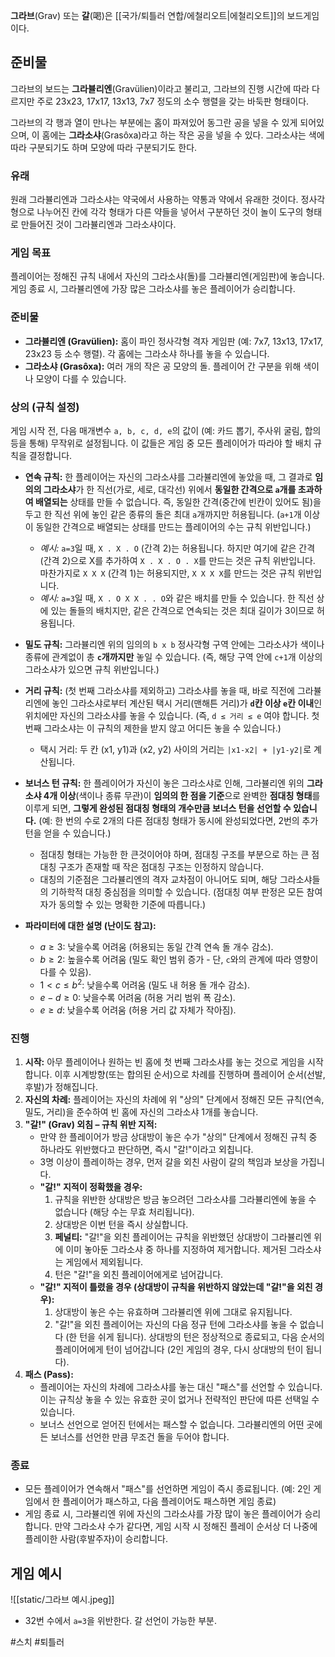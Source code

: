 **그라브**(Grav) 또는 **갈**(喝)은 [[국가/퇴틀러 연합/에철리오트|에철리오트]]의 보드게임이다.

## 준비물

그라브의 보드는 **그라뷸리엔**(Gravülien)이라고 불리고, 그라브의 진행 시간에 따라 다르지만 주로 23x23, 17x17, 13x13, 7x7 정도의 소수 행렬을 갖는 바둑판 형태이다.

그라브의 각 행과 열이 만나는 부분에는 홈이 파져있어 동그란 공을 넣을 수 있게 되어있으며, 이 홈에는 **그라소샤**(Grasôxa)라고 하는 작은 공을 넣을 수 있다. 그라소샤는 색에 따라 구분되기도 하며 모양에 따라 구분되기도 한다.

### 유래

원래 그라뷸리엔과 그라소샤는 약국에서 사용하는 약통과 약에서 유래한 것이다. 정사각형으로 나누어진 칸에 각각 형태가 다른 약들을 넣어서 구분하던 것이 놀이 도구의 형태로 만들어진 것이 그라뷸리엔과 그라소샤이다.

### 게임 목표
플레이어는 정해진 규칙 내에서 자신의 그라소샤(돌)를 그라뷸리엔(게임판)에 놓습니다. 게임 종료 시, 그라뷸리엔에 가장 많은 그라소샤를 놓은 플레이어가 승리합니다.

### 준비물
* **그라뷸리엔 (Gravülien):** 홈이 파인 정사각형 격자 게임판 (예: 7x7, 13x13, 17x17, 23x23 등 소수 행렬). 각 홈에는 그라소샤 하나를 놓을 수 있습니다.
* **그라소샤 (Grasôxa):** 여러 개의 작은 공 모양의 돌. 플레이어 간 구분을 위해 색이나 모양이 다를 수 있습니다.

### 상의 (규칙 설정)
게임 시작 전, 다음 매개변수 `a, b, c, d, e`의 값이 (예: 카드 뽑기, 주사위 굴림, 합의 등을 통해) 무작위로 설정됩니다. 이 값들은 게임 중 모든 플레이어가 따라야 할 배치 규칙을 결정합니다.

* **연속 규칙:** 한 플레이어는 자신의 그라소샤를 그라뷸리엔에 놓았을 때, 그 결과로 **임의의 그라소샤**가 한 직선(가로, 세로, 대각선) 위에서 **동일한 간격으로 `a`개를 초과하여 배열되는** 상태를 만들 수 없습니다. 즉, 동일한 간격(중간에 빈칸이 있어도 됨)을 두고 한 직선 위에 놓인 같은 종류의 돌은 최대 `a`개까지만 허용됩니다. (`a+1`개 이상이 동일한 간격으로 배열되는 상태를 만드는 플레이어의 수는 규칙 위반입니다.)
    * *예시:* `a=3`일 때, `X . X . O` (간격 2)는 허용됩니다. 하지만 여기에 같은 간격(간격 2)으로 X를 추가하여 `X . X . O . X`를 만드는 것은 규칙 위반입니다. 마찬가지로 `X X X` (간격 1)는 허용되지만, `X X X X`를 만드는 것은 규칙 위반입니다.
    * *예시:* `a=3`일 때, `X . O X X . . O`와 같은 배치를 만들 수 있습니다. 한 직선 상에 있는 돌들의 배치지만, 같은 간격으로 연속되는 것은 최대 길이가 3이므로 허용됩니다.
* **밀도 규칙:** 그라뷸리엔 위의 임의의 `b x b` 정사각형 구역 안에는 그라소샤가 색이나 종류에 관계없이 총 **`c`개까지만** 놓일 수 있습니다. (즉, 해당 구역 안에 `c+1`개 이상의 그라소샤가 있으면 규칙 위반입니다.)
* **거리 규칙:** (첫 번째 그라소샤를 제외하고) 그라소샤를 놓을 때, 바로 직전에 그라뷸리엔에 놓인 그라소샤로부터 계산된 택시 거리(맨해튼 거리)가 **`d`칸 이상 `e`칸 이내**인 위치에만 자신의 그라소샤를 놓을 수 있습니다. (즉, `d ≤ 거리 ≤ e` 여야 합니다. 첫 번째 그라소샤는 이 규칙의 제한을 받지 않고 어디든 놓을 수 있습니다.)
    * 택시 거리: 두 칸 (x1, y1)과 (x2, y2) 사이의 거리는 `|x1-x2| + |y1-y2|`로 계산됩니다.

* **보너스 턴 규칙:** 한 플레이어가 자신이 놓은 그라소샤로 인해, 그라뷸리엔 위의 **그라소샤 4개 이상**(색이나 종류 무관)이 **임의의 한 점을 기준**으로 완벽한 **점대칭 형태**를 이루게 되면, **그렇게 완성된 점대칭 형태의 개수만큼 보너스 턴을 선언할 수 있습니다.** (예: 한 번의 수로 2개의 다른 점대칭 형태가 동시에 완성되었다면, 2번의 추가 턴을 얻을 수 있습니다.)
	* 점대칭 형태는 가능한 한 큰것이어야 하며, 점대칭 구조를 부분으로 하는 큰 점대칭 구조가 존재할 때 작은 점대칭 구조는 인정하지 않습니다.
    * 대칭의 기준점은 그라뷸리엔의 격자 교차점이 아니어도 되며, 해당 그라소샤들의 기하학적 대칭 중심점을 의미할 수 있습니다. (점대칭 여부 판정은 모든 참여자가 동의할 수 있는 명확한 기준에 따릅니다.)

* **파라미터에 대한 설명 (난이도 참고):**
    * $a \geq 3$: 낮을수록 어려움 (허용되는 동일 간격 연속 돌 개수 감소).
    * $b\geq 2$: 높을수록 어려움 (밀도 확인 범위 증가 - 단, `c`와의 관계에 따라 영향이 다를 수 있음).
    * $1 < c \leq b^2$: 낮을수록 어려움 (밀도 내 허용 돌 개수 감소).
    * $e - d \geq 0$: 낮을수록 어려움 (허용 거리 범위 폭 감소).
    * $e \geq d$: 낮을수록 어려움 (허용 거리 값 자체가 작아짐).

### 진행

1.  **시작:** 아무 플레이어나 원하는 빈 홈에 첫 번째 그라소샤를 놓는 것으로 게임을 시작합니다. 이후 시계방향(또는 합의된 순서)으로 차례를 진행하며 플레이어 순서(선발, 후발)가 정해집니다.
2.  **자신의 차례:** 플레이어는 자신의 차례에 위 "상의" 단계에서 정해진 모든 규칙(연속, 밀도, 거리)을 준수하여 빈 홈에 자신의 그라소샤 1개를 놓습니다.
3.  **"갈!" (Grav) 외침 – 규칙 위반 지적:**
    * 만약 한 플레이어가 방금 상대방이 놓은 수가 "상의" 단계에서 정해진 규칙 중 하나라도 위반했다고 판단하면, 즉시 "갈!"이라고 외칩니다.
    * 3명 이상이 플레이하는 경우, 먼저 갈을 외친 사람이 갈의 책임과 보상을 가집니다.
    * **"갈!" 지적이 정확했을 경우:**
        1.  규칙을 위반한 상대방은 방금 놓으려던 그라소샤를 그라뷸리엔에 놓을 수 없습니다 (해당 수는 무효 처리됩니다).
        2.  상대방은 이번 턴을 즉시 상실합니다.
        3.  **페널티:** "갈!"을 외친 플레이어는 규칙을 위반했던 상대방이 그라뷸리엔 위에 이미 놓아둔 그라소샤 중 하나를 지정하여 제거합니다. 제거된 그라소샤는 게임에서 제외됩니다.
        4.  턴은 "갈!"을 외친 플레이어에게로 넘어갑니다.
    * **"갈!" 지적이 틀렸을 경우 (상대방이 규칙을 위반하지 않았는데 "갈!"을 외친 경우):**
        1.  상대방이 놓은 수는 유효하며 그라뷸리엔 위에 그대로 유지됩니다.
        2.  "갈!"을 외친 플레이어는 자신의 다음 정규 턴에 그라소샤를 놓을 수 없습니다 (한 턴을 쉬게 됩니다). 상대방의 턴은 정상적으로 종료되고, 다음 순서의 플레이어에게 턴이 넘어갑니다 (2인 게임의 경우, 다시 상대방의 턴이 됩니다).
4.  **패스 (Pass):**
    * 플레이어는 자신의 차례에 그라소샤를 놓는 대신 "패스"를 선언할 수 있습니다. 이는 규칙상 놓을 수 있는 유효한 곳이 없거나 전략적인 판단에 따른 선택일 수 있습니다.
    * 보너스 선언으로 얻어진 턴에서는 패스할 수 없습니다. 그라뷸리엔의 어떤 곳에든 보너스를 선언한 만큼 무조건 돌을 두어야 합니다.

### 종료
* 모든 플레이어가 연속해서 "패스"를 선언하면 게임이 즉시 종료됩니다. (예: 2인 게임에서 한 플레이어가 패스하고, 다음 플레이어도 패스하면 게임 종료)
* 게임 종료 시, 그라뷸리엔 위에 자신의 그라소샤를 가장 많이 놓은 플레이어가 승리합니다. 만약 그라소샤 수가 같다면, 게임 시작 시 정해진 플레이 순서상 더 나중에 플레이한 사람(후발주자)이 승리합니다.


## 게임 예시

![[static/그라브 예시.jpeg]]

- 32번 수에서 `a=3`을 위반한다. 갈 선언이 가능한 부분.

#스치 #퇴틀러 